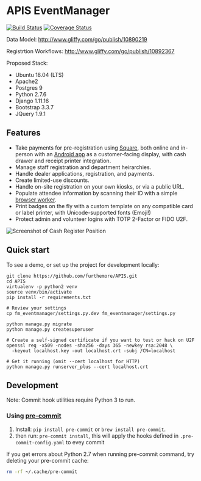 # APIS EventManager
[![Build Status](https://travis-ci.com/rechner/APIS.svg?branch=master)](https://travis-ci.com/rechner/APIS) [![Coverage Status](https://coveralls.io/repos/github/rechner/APIS/badge.svg?branch=master)](https://coveralls.io/github/rechner/APIS?branch=master)

Data Model: http://www.gliffy.com/go/publish/10890219

Registrtion Workflows: http://www.gliffy.com/go/publish/10892367

Proposed Stack:
  + Ubuntu 18.04 (LTS)
  + Apache2
  + Postgres 9
  + Python 2.7.6
  + Django 1.11.16
  + Bootstrap 3.3.7
  + JQuery 1.9.1

## Features
  + Take payments for pre-registration using [Square][square], both online
    and in-person with an [Android app][android] as a customer-facing
    display, with cash drawer and receipt printer integration.
  + Manage staff registration and department heirarchies.
  + Handle dealer applications, registration, and payments.
  + Create limited-use discounts.
  + Handle on-site registration on your own kiosks, or via a public URL.
  + Populate attendee information by scanning their ID with a simple
    [browser worker](https://github.com/rechner/py-aamva).
  + Print badges on the fly with a custom template on any compatible card
    or label printer, with Unicode-supported fonts (Emoji!)
  + Protect admin and volunteer logins with TOTP 2-Factor or FIDO U2F.

![Screenshot of Cash Register Position](https://i.imgur.com/8vB1m0q.png)

## Quick start
To see a demo, or set up the project for development locally:

    git clone https://github.com/furthemore/APIS.git
    cd APIS
    virtualenv -p python2 venv
    source venv/bin/activate
    pip install -r requirements.txt

    # Review your settings
    cp fm_eventmanager/settings.py.dev fm_eventmanager/settings.py

    python manage.py migrate
    python manage.py createsuperuser

    # Create a self-signed certificate if you want to test or hack on U2F
    openssl req -x509 -nodes -sha256 -days 365 -newkey rsa:2048 \
      -keyout localhost.key -out localhost.crt -subj /CN=localhost

    # Get it running (omit --cert localhost for HTTP)
    python manage.py runserver_plus --cert localhost.crt

[square]: https://square.com/
[android]: https://github.com/furthemore/APIS-register

## Development
Note: Commit hook utilities require Python 3 to run.

### Using [pre-commit](https://pre-commit.com/)
1. Install: `pip install pre-commit` or `brew install pre-commit`.
2. then run: `pre-commit install`, this will apply the hooks defined in `.pre-commit-config.yaml` to evey commit

If you get errors about Python 2.7 when running pre-commit command, try deleting your pre-commit cache:

```sh
rm -rf ~/.cache/pre-commit
```

